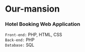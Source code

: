 # Our-mansion
### Hotel Booking Web Application
<code>Front-end:</code> PHP, HTML, CSS
<br>
<code>Back-end:</code> PHP
<br>
<code>Database:</code> SQL
